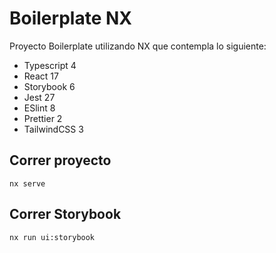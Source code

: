 # Boilerplate NX
Proyecto Boilerplate utilizando NX que contempla lo siguiente:
- Typescript 4
- React 17
- Storybook 6
- Jest 27
- ESlint 8
- Prettier 2
- TailwindCSS 3

## Correr proyecto
```nx serve```

## Correr Storybook
```nx run ui:storybook```